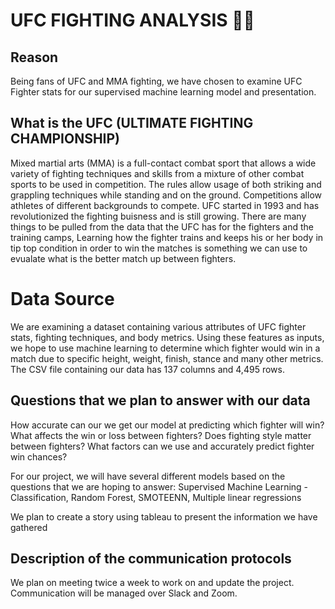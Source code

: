 # UFC FIGHTING ANALYSIS :men_wrestling:

## Reason
Being fans of UFC and MMA fighting, we have chosen to examine UFC Fighter stats for our supervised machine learning model and presentation. 

## What is the UFC (ULTIMATE FIGHTING CHAMPIONSHIP)

Mixed martial arts (MMA) is a full-contact combat sport that allows a wide variety of fighting techniques and skills from a mixture of other combat sports to be used in competition. The rules allow usage of both striking and grappling techniques while standing and on the ground. Competitions allow athletes of different backgrounds to compete. UFC started in 1993 and has revolutionized the fighting buisness and is still growing. There are many things to be pulled from the data that the UFC has for the fighters and the training camps, Learning how the fighter trains and keeps his or her body in tip top condition in order to win the matches is something we can use to evualate what is the better match up between fighters. 

# Data Source

We are examining a dataset containing various attributes of UFC fighter stats, fighting techniques, and body metrics. Using these features as inputs, we hope to use machine learning to determine which fighter would win in a match due to specific height, weight, finish, stance and many other metrics. The CSV file containing our data has 137 columns and 4,495 rows. 

## Questions that we plan to answer with our data

How accurate can our we get our model at predicting which fighter will win? 
What affects the win or loss between fighters?
Does fighting style matter between fighters? 
What factors can we use and accurately predict fighter win chances? 

For our project, we will have several different models based on the questions that we are hoping to answer:
Supervised Machine Learning - Classification, Random Forest, SMOTEENN, Multiple linear regressions


We plan to create a story using tableau to present the information we have gathered

## Description of the communication protocols

We plan on meeting twice a week to work on and update the project. Communication will be managed over Slack and Zoom.
